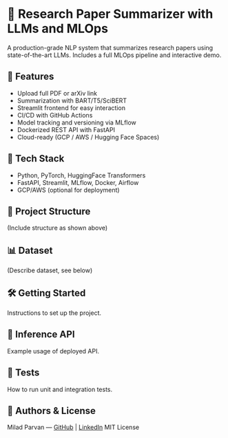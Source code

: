 # 🧠 Research Paper Summarizer with LLMs and MLOps

A production-grade NLP system that summarizes research papers using state-of-the-art LLMs. Includes a full MLOps pipeline and interactive demo.

## 🔧 Features
- Upload full PDF or arXiv link
- Summarization with BART/T5/SciBERT
- Streamlit frontend for easy interaction
- CI/CD with GitHub Actions
- Model tracking and versioning via MLflow
- Dockerized REST API with FastAPI
- Cloud-ready (GCP / AWS / Hugging Face Spaces)

## 🚀 Tech Stack
- Python, PyTorch, HuggingFace Transformers
- FastAPI, Streamlit, MLflow, Docker, Airflow
- GCP/AWS (optional for deployment)

## 📁 Project Structure
(Include structure as shown above)

## 📊 Dataset
(Describe dataset, see below)

## 🛠️ Getting Started
Instructions to set up the project.

## 🤖 Inference API
Example usage of deployed API.

## 🧪 Tests
How to run unit and integration tests.

## 🧠 Authors & License
Milad Parvan — [GitHub](#) | [LinkedIn](#)
MIT License
